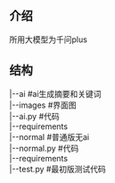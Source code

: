 ## 介绍
所用大模型为千问plus
## 结构
|--ai        #ai生成摘要和关键词  
     |--images #界面图  
     |--ai.py  #代码  
     |--requirements  
|--normal    #普通版无ai  
     |--normal.py #代码  
     |--requirements  
|--test.py #最初版测试代码  
